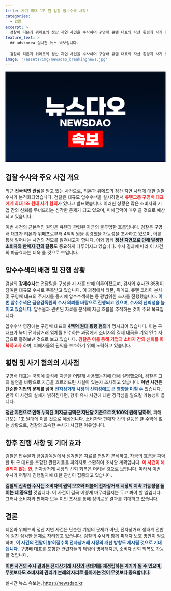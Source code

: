```yaml
---
title: 사기 최대 1조 원 검찰 압수수색 시작!
categories:
  - 법률
excerpt: >
  검찰이 티몬과 위메프의 정산 지연 사건을 수사하며 구영배 큐텐 대표의 자산 횡령과 사기 혐의로 대대적인 압수수색을 진행했습니다. 피해 규모는 최대 1조 원에 달할 것으로 예상되며, 수사의 향방에 관심이 집중되고 있습니다.
feature_text: >
  ## adskorea 실시간 뉴스 속보입니다.

  검찰이 티몬과 위메프의 정산 지연 사건을 수사하며 구영배 큐텐 대표의 자산 횡령과 사기 혐의로 대대적인 압수수색을 진행했습니다. 피해 규모는 최대 1조 원에 달할 것으로 예상되며, 수사의 향방에 관심이 집중되고 있습니다.
image: '/assets/img/newsdao_breakingnews.jpg'
---
```


<p><img src="/assets/img/newsdao_breakingnews.jpg" alt="adskorea 속보" /></p>

<h2 data-ke-size="size26">검찰 수사와 주요 사건 개요</h2>

<p data-ke-size="size16">최근 <b>전국적인 관심</b>을 받고 있는 사건으로, 티몬과 위메프의 정산 지연 사태에 대한 검찰 수사가 본격화되었습니다. 검찰은 대규모 압수수색을 실시하면서 <b><span style="color: #ee2323;">큐텐그룹 구영배 대표에게 최대 1조 원대 사기 혐의</span></b>가 있다고 발표했습니다. 이러한 상황은 많은 소비자와 기업 간의 신뢰를 무너뜨리는 심각한 문제가 되고 있으며, 피해금액이 매우 클 것으로 예상되고 있습니다.</p>

<p data-ke-size="size16">이번 사건의 근본적인 원인은 큐텐과 관련된 자금의 불투명한 흐름입니다. 검찰은 구영배 대표가 티몬과 위메프로부터 4백억 원을 횡령했을 가능성을 조사하고 있으며, 이를 통해 일어나는 사건의 전모를 밝혀내고자 합니다. 이와 함께 <b><span style="background-color: #21538527;">정산 지연으로 인해 발생한 소비자와 판매자 간의 갈등</span></b>도 중요하게 다루어지고 있습니다. 수사 결과에 따라 이 사건의 파급효과는 더욱 클 것으로 보입니다.</p>

<p data-ke-size="size16"></p>

<h2 data-ke-size="size26">압수수색의 배경 및 진행 상황</h2>

<p data-ke-size="size16">검찰의 <b>강제수사</b>는 전담팀을 구성한 지 사흘 만에 이루어졌으며, 검사와 수사관 85명이 참여한 대규모 수사로 주목받고 있습니다. 이 과정에서 티몬, 위메프, 큐텐 코리아 본사 및 구영배 대표의 주거지를 동시에 압수수색하는 등 광범위한 조사를 진행했습니다. <b><span style="color: #1a5490;">이번 압수수색은 금융감독원의 수사 의뢰를 바탕으로 진행되고 있으며, 수사의 신뢰성을 높이고 있습니다.</span></b> 압수물과 관련된 자료를 분석해 자금 흐름을 추적하는 것이 주요 목표입니다.</p>

<p data-ke-size="size16">압수수색 영장에는 구영배 대표의 <b><span style="background-color: #21538527;">4백억 원대 횡령 혐의</span></b>가 명시되어 있습니다. 이는 구 대표가 북미 전자상거래 업체를 인수하는 과정에서 소비자의 결제 대금을 기업 인수 자금으로 흘려보낸 것으로 보고 있습니다. <b><span style="color: #ee2323;">검찰은 이를 통해 기업과 소비자 간의 신뢰를 회복하고자</span></b> 하며, 피해자들의 권익을 보호하기 위해 노력하고 있습니다.</p>

<p data-ke-size="size16"></p>

<h2 data-ke-size="size26">횡령 및 사기 혐의의 시사점</h2>

<p data-ke-size="size16">구영배 대표는 국회에 출석해 자금을 어떻게 사용했는지에 대해 설명했으며, 검찰은 그의 발언을 바탕으로 자금을 흐트러뜨린 사실이 있는지 조사하고 있습니다. <b>이번 사건은 단순한 기업의 문제를 넘어</b> <b><span style="color: #1a5490;">전자상거래 시장의 신뢰성에도 큰 영향을 미칠 수</span></b> 있습니다. 만약 이 사건의 실체가 밝혀진다면, 향후 유사 사건에 대한 경각심을 일으킬 가능성이 큽니다.</p>

<p data-ke-size="size16"><b><span style="background-color: #21538527;">정산 지연으로 인해 누적된 미지급 금액은 지난달 기준으로 2,100억 원에 달하며</span></b>, 피해 규모는 1조 원대에 이를 것으로 예상됩니다. 소비자와 판매자 간의 갈등은 클 수밖에 없는 상황으로, 검찰의 조속한 수사가 시급한 이유입니다.</p>

<p data-ke-size="size16"></p>

<h2 data-ke-size="size26">향후 진행 사항 및 기대 효과</h2>

<p data-ke-size="size16">검찰은 압수물과 금융감독원에서 넘겨받은 자료를 면밀히 분석하고, 자금의 흐름을 파악한 뒤 구 대표를 포함한 관련자들을 피의자로 소환하여 조사할 계획입니다. <b><span style="color: #ee2323;">이 사건이 해결되지 않는 한</span></b>, 전자상거래 시장의 신뢰 회복은 어려울 것으로 보입니다. 따라서 이번 수사가 어떻게 진행될지에 대한 관심이 집중되고 있습니다.</p>

<p data-ke-size="size16"><b><span style="background-color: #21538527;">검찰의 신속한 수사는 소비자의 권익 보호와 더불어 전자상거래 시장의 지속 가능성을 높이는 데 중요할</span></b> 것입니다. 이 사건이 결국 어떻게 마무리될지는 두고 봐야 할 일입니다. 그러나 소비자와 판매자 모두 이번 조사를 통해 정의로운 결과를 기대하고 있습니다.</p>

<p data-ke-size="size16"></p>

<h2 data-ke-size="size26">결론</h2>

<p data-ke-size="size16">티몬과 위메프의 정산 지연 사건은 단순한 기업의 문제가 아닌, 전자상거래 생태계 전반에 걸친 심각한 문제로 자리잡고 있습니다. 검찰의 수사와 함께 피해자 보호 방안이 필요하며, <b><span style="color: #1a5490;">이 사건의 전말이 밝혀질수록 전자상거래 시장의 개선 방향도 제시될 것으로 기대됩니다.</span></b> 구영배 대표를 포함한 관련자들의 책임이 명확해지면, 소비자 신뢰 회복도 가능할 것입니다.</p>

<p data-ke-size="size16"><b><span style="background-color: #21538527;">이번 사건의 수사 결과는 전자상거래 시장의 생태계를 재정립하는 계기가 될 수 있으며, 무엇보다도 소비자의 권리가 본래의 자리로 돌아가는 것이 무엇보다 중요합니다.</span></b></p>

<p data-ke-size="size16"></p>
실시간 뉴스 속보는, <a href="https://newsdao.kr" rel="dofollow">https://newsdao.kr</a>


